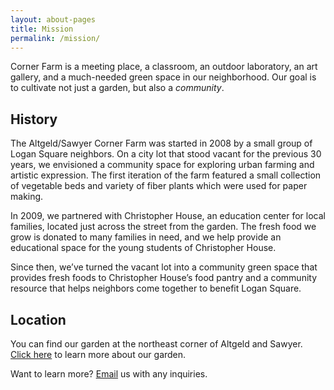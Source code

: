 ```yaml
---
layout: about-pages
title: Mission
permalink: /mission/
---
```


<p class="quote">Corner Farm is a meeting place, a classroom, an outdoor laboratory, an art gallery, and a much-needed green space in our neighborhood. Our goal is to cultivate not just a garden, but also a <em>community</em>.</p>

## History

The Altgeld/Sawyer Corner Farm was started in 2008 by a small group of Logan Square neighbors. On a city lot that stood vacant for the previous 30 years, we envisioned a community space for exploring urban farming and artistic expression. The first iteration of the farm featured a small collection of vegetable beds and variety of fiber plants which were used for paper making.

In 2009, we partnered with Christopher House, an education center for local families, located just across the street from the garden. The fresh food we grow is donated to many families in need, and we help provide an educational space for the young students of Christopher House.

Since then, we’ve turned the vacant lot into a community green space that provides fresh foods to Christopher House’s food pantry and a community resource that helps neighbors come together to benefit Logan Square.

## Location

You can find our garden at the northeast corner of Altgeld and Sawyer. [Click here]({{site.url}}/altgeld-sawyer) to learn more about our garden.

Want to learn more? [Email](mailto:cornerfarmchicago@gmail.com) us with any inquiries.
